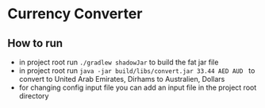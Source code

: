 # Currency Converter


## How to run 

-  in project root run `./gradlew shadowJar`  to build the fat jar file
-  in project root run `java -jar build/libs/convert.jar 33.44 AED AUD ` to convert to United Arab Emirates, Dirhams to Australien, Dollars
-  for changing config input file you can add an input file in the project root directory  